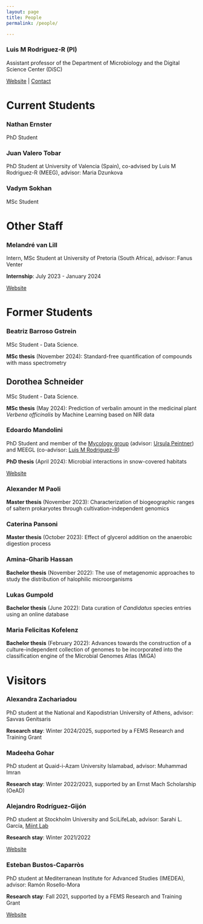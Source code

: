 ```yaml
---
layout: page
title: People
permalink: /people/

---
```


### Luis M Rodriguez-R (PI)

Assistant professor of the Department of Microbiology and the Digital Science
Center (DiSC)

[Website](https://rodriguez-r.com/) |
[Contact](mailto:miguel.rodriguez@uibk.ac.at)


# Current Students

### Nathan Ernster

PhD Student

### Juan Valero Tobar

PhD Student at University of Valencia (Spain), co-advised by Luis M Rodriguez-R
(MEEG), advisor: Maria Dzunkova

### Vadym Sokhan

MSc Student

# Other Staff

### Melandré van Lill

Intern, MSc Student at University of Pretoria (South Africa),
advisor: Fanus Venter

**Internship**: July 2023 - January 2024

[Website](https://www.fabinet.up.ac.za/index.php/people-profile?profile=1613)


# Former Students

### Beatriz Barroso Gstrein

MSc Student - Data Science.

**MSc thesis** (November 2024):
Standard-free quantification of compounds with mass spectrometry

## Dorothea Schneider

MSc Student - Data Science.

**MSc thesis** (May 2024):
Prediction of verbalin amount in the medicinal plant *Verbena officinalis* by
Machine Learning based on NIR data

### Edoardo Mandolini

PhD Student and member of the
[Mycology group](https://www.uibk.ac.at/microbiology/research/mykologie/)
(advisor: [Ursula Peintner](https://www.uibk.ac.at/microbiology/team/peintner_ursula))
and MEEGL (co-advisor: [Luis M Rodriguez-R](https://disc-genomics.uibk.ac.at))

**PhD thesis** (April 2024):
Microbial interactions in snow-covered habitats

[Website](https://www.uibk.ac.at/microbiology/team/edoardo_mandolini)

### Alexander M Paoli

**Master thesis** (November 2023):
Characterization of biogeographic ranges of saltern prokaryotes through
cultivation-independent genomics

### Caterina Pansoni

**Master thesis** (October 2023):
Effect of glycerol addition on the anaerobic digestion process

### Amina-Gharib Hassan

**Bachelor thesis** (November 2022):
The use of metagenomic approaches to study the distribution of halophilic
microorganisms

### Lukas Gumpold

**Bachelor thesis** (June 2022):
Data curation of *Candidatus* species entries using an online database

### Maria Felicitas Kofelenz

**Bachelor thesis** (February 2022):
Advances towards the construction of a culture-independent collection of genomes
to be incorporated into the classification engine of the Microbial Genomes Atlas
(MiGA)


# Visitors

### Alexandra Zachariadou

PhD student at the National and Kapodistrian University of Athens,
advisor: Savvas Genitsaris

**Research stay**: Winter 2024/2025, supported by a
FEMS Research and Training Grant

### Madeeha Gohar

PhD student at Quaid-i-Azam University Islamabad,
advisor: Muhammad Imran

**Research stay**: Winter 2022/2023, supported by an
Ernst Mach Scholarship (OeAD)

### Alejandro Rodríguez-Gijón

PhD student at Stockholm University and SciLifeLab, advisor:
Sarahi L. García, [Miint Lab](https://miint.org/)

**Research stay**: Winter 2021/2022

[Website](https://www.su.se/english/profiles/alro6651-1.482789)

### Esteban Bustos-Caparròs

PhD student at Mediterranean Institute for Advanced Studies (IMEDEA),
advisor: Ramón Rosello-Mora

**Research stay**: Fall 2021, supported by a
FEMS Research and Training Grant

[Website](https://imedea.uib-csic.es/ficha.php?pid=2764)

<!--
### Kelly Johanna Hidalgo Martinez

PhD student at State University of Campinas (UNICAMP),
advisor: Valéria Maia Merzel

**Research stay**: Expected Summer 2023
-->

